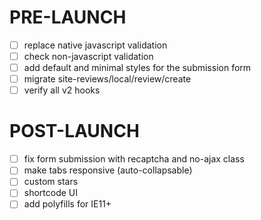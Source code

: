 # PRE-LAUNCH
- [ ] replace native javascript validation
- [ ] check non-javascript validation
- [ ] add default and minimal styles for the submission form
- [ ] migrate site-reviews/local/review/create
- [ ] verify all v2 hooks

# POST-LAUNCH
- [ ] fix form submission with recaptcha and no-ajax class
- [ ] make tabs responsive (auto-collapsable)
- [ ] custom stars
- [ ] shortcode UI
- [ ] add polyfills for IE11+
